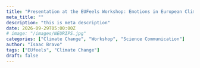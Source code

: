 ```yaml
---
title: "Presentation at the EUFeels Workshop: Emotions in European Climate Politics"
meta_title: ""
description: "this is meta description"
date: 2026-09-29T05:00:00Z
# image: "/images/NEURIPS.jpg"
categories: ["Climate Change", "Workshop", "Science Communication"]
author: "Isaac Bravo"
tags: ["EUfeels", "Climate Change"]
draft: false
---
```



